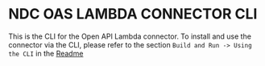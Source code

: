 # NDC OAS LAMBDA CONNECTOR CLI

This is the CLI for the Open API Lambda connector. To install and use the connector via the CLI, please refer to the section `Build and Run -> Using the CLI` in the [Readme](https://github.com/hasura/ndc-open-api-lambda/tree/main?tab=readme-ov-file#build-and-run)
